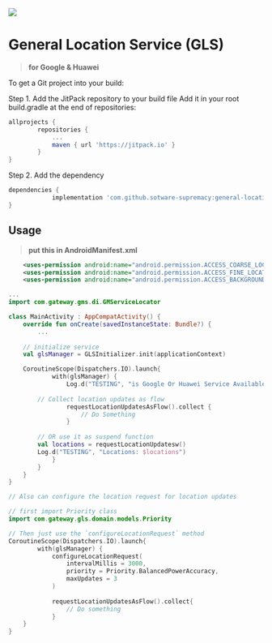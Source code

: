 [![](https://jitpack.io/v/sotware-supremacy/general-location-service.svg)](https://jitpack.io/#sotware-supremacy/general-location-service)

# General Location Service (GLS)
> **for Google & Huawei**

To get a Git project into your build:

Step 1. Add the JitPack repository to your build file
Add it in your root build.gradle at the end of repositories:

```gradle
allprojects {
		repositories {
			...
			maven { url 'https://jitpack.io' }
		}
}
```

Step 2. Add the dependency

```gradle
dependencies {
	        implementation 'com.github.sotware-supremacy:general-location-service:<VERSION>'
}
```

## Usage
> **put this in AndroidManifest.xml**
```xml
    <uses-permission android:name="android.permission.ACCESS_COARSE_LOCATION" />
    <uses-permission android:name="android.permission.ACCESS_FINE_LOCATION" />
    <uses-permission android:name="android.permission.ACCESS_BACKGROUND_LOCATION" />
```

```kotlin
...
import com.gateway.gms.di.GMServiceLocator

class MainActivity : AppCompatActivity() {
    override fun onCreate(savedInstanceState: Bundle?) {
        ...
	
	// initialize service 
	val glsManager = GLSInitializer.init(applicationContext)

	CoroutineScope(Dispatchers.IO).launch{
            with(glsManager) {
                Log.d("TESTING", "is Google Or Huawei Service Available: $isServicesAvailable")
		
		// Collect location updates as flow
                requestLocationUpdatesAsFlow().collect {
                    // Do Something
                }
		
		// OR use it as suspend function
		val locations = requestLocationUpdatesw()
		Log.d("TESTING", "Locations: $locations")
            }
        }
    }
}
```

```kotlin
// Also can configure the location request for location updates

// first import Priority class
import com.gateway.gls.domain.models.Priority

// Then just use the `configureLocationRequest` method
CoroutineScope(Dispatchers.IO).launch{
        with(glsManager) {
            configureLocationRequest(
                intervalMillis = 3000,
                priority = Priority.BalancedPowerAccuracy,
                maxUpdates = 3
            )
            
            requestLocationUpdatesAsFlow().collect{
                // Do something
            }
    }
}
```
